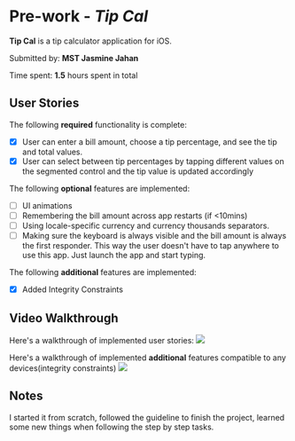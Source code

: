 # Pre-work - *Tip Cal*

**Tip Cal** is a tip calculator application for iOS.

Submitted by: **MST Jasmine Jahan**

Time spent: **1.5** hours spent in total

## User Stories

The following **required** functionality is complete:

* [x] User can enter a bill amount, choose a tip percentage, and see the tip and total values.
* [x] User can select between tip percentages by tapping different values on the segmented control and the tip value is updated accordingly

The following **optional** features are implemented:

* [ ] UI animations
* [ ] Remembering the bill amount across app restarts (if <10mins)
* [ ] Using locale-specific currency and currency thousands separators.
* [ ] Making sure the keyboard is always visible and the bill amount is always the first responder. This way the user doesn't have to tap anywhere to use this app. Just launch the app and start typing.

The following **additional** features are implemented:

- [x] Added Integrity Constraints 

## Video Walkthrough

Here's a walkthrough of implemented user stories:
![](https://i.imgur.com/PHZerrw.gif)

Here's a walkthrough of implemented **additional** features compatible to any devices(integrity constraints)
![](https://i.imgur.com/qE9mNZa.gif)


## Notes

I started it from scratch, followed the guideline to finish the project, learned some new things when following the step by step tasks. 


